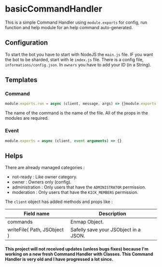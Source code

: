 # basicCommandHandler

This is a simple Command Handler using `module.exports` for config, run function and help module for an help command auto-generated.

## Configuration

To start the bot you have to start with NodeJS the `main.js` file. IF you want the bot to be sharded, start with le `index.js` file.
There is a config file, `informations/config.json`.
In `owners` you have to add your ID (in a String).

## Templates

### Command

```js
module.exports.run = async (client, message, args) => {}module.exports.config = {    category: "",    name: __filename.slice(__dirname.length + 1, __filename.length - 3),    aliases: [],    serverForced: false}module.exports.help = {    description: "",    utilisations: ``,    exemples: ``}
```

The name of the command is the name of the file.
All of the props in the modules are required.

### Event

```js
module.exports = async (client, event arguments) => {}
```

## Helps

There are already managed categories :

-   not-ready : Like owner category.
-   owner : Owners only (config).
-   administration : Only users that have the `ADMINISTRATOR` permission.
-   moderation : Only users that have the `KICK_MEMBERS` permission.

The `client` object has added methods and props like :

| Field name | Description |
| --- | --- |
| commands | Enmap Object. |
| writeFile( Path, JSObject ) | Safelly save your JSObject in a JSON. |

#### This project will not received updates (unless bugs fixes) because I'm working on a new fresh Command Handler with Classes. This Command Handler is very old and I have progressed a lot since.
